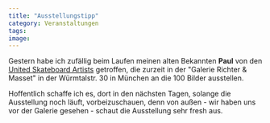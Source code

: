 ```yaml
---
title: "Ausstellungstipp"
category: Veranstaltungen
tags: 
image: 
---
```


Gestern habe ich zufällig beim Laufen meinen alten Bekannten **Paul** von den [United Skateboard Artists](http://www.tsetse-promo.com/unitedskateboardartists.php) getroffen, die zurzeit in der "Galerie Richter & Masset" in der Würmtalstr. 30 in München an die 100 Bilder ausstellen.  

  

Hoffentlich schaffe ich es, dort in den nächsten Tagen, solange die Ausstellung noch läuft, vorbeizuschauen, denn von außen - wir haben uns vor der Galerie gesehen - schaut die Ausstellung sehr fresh aus.
